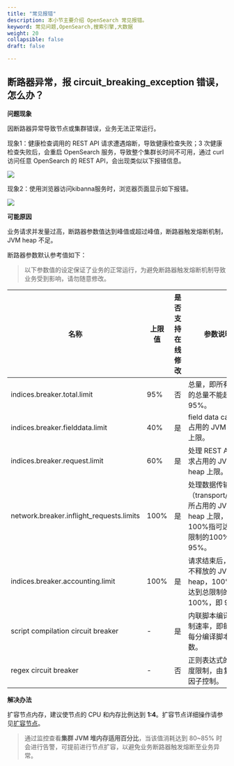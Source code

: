 ```yaml
---
title: "常见报错"
description: 本小节主要介绍 OpenSearch 常见报错。 
keyword: 常见问题,OpenSearch,搜索引擎,大数据
weight: 20
collapsible: false
draft: false

---
```


## 断路器异常，报 circuit_breaking_exception 错误，怎么办？

**问题现象**

因断路器异常导致节点或集群错误，业务无法正常运行。

现象1：健康检查调用的 REST API 请求遭遇熔断，导致健康检查失败；3 次健康检查失败后，会重启 OpenSearch 服务，导致整个集群长时间不可用，通过 curl 访问任意 OpenSearch 的 REST API，会出现类似以下报错信息。

<img src="../../_images/error_01.png" style="zoom:100%;" />

现象2：使用浏览器访问kibanna服务时，浏览器页面显示如下报错。

<img src="../../_images/error_02.png" style="zoom:100%;" />

**可能原因**

业务请求并发量过高，断路器参数值达到峰值或超过峰值，断路器触发熔断机制，JVM heap 不足。

断路器参数默认参考值如下：

> 以下参数值的设定保证了业务的正常运行，为避免断路器触发熔断机制导致业务受到影响，请勿随意修改。

| 名称                                     | 上限值 | 是否支持在线修改 | 参数说明                                                     |
| ---------------------------------------- | ------ | ---------------- | ------------------------------------------------------------ |
| indices.breaker.total.limit              | 95%    | 否               | 总量，即所有操作的总量不能超过 95%。                         |
| indices.breaker.fielddata.limit          | 40%    | 是               | field data cache 占用的 JVM heap 上限。                      |
| indices.breaker.request.limit            | 60%    | 是               | 处理 REST API 请求占用的 JVM heap 上限。                     |
| network.breaker.inflight_requests.limits | 100%   | 是               | 处理数据传输（transport/http）所占用的 JVM heap 上限，100%指可达到总限制的100%，即 95%。 |
| indices.breaker.accounting.limit         | 100%   | 是               | 请求结束后，允许不释放的 JVM heap，100%指可达到总限制的100%，即 95%。 |
| script compilation circuit breaker       | -      | 是               | 内联脚本编译，限制速率，即每秒或每分编译脚本的次数。         |
| regex circuit breaker                    | -      | 否               | 正则表达式的复杂度限制，由复杂度因子控制。                   |

**解决办法**

扩容节点内存，建议使节点的 CPU 和内存比例达到 **1:4**。扩容节点详细操作请参见[扩容节点](/bigdata/opensearch/manual/node_lifecycle/capacity_expansion/)。

> 通过监控查看**集群 JVM 堆内存适用百分比**，当该值消耗达到 80~85% 时会进行告警，可提前进行节点扩容，以避免业务断路器触发熔断至业务异常。